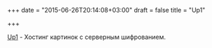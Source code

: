+++
date = "2015-06-26T20:14:08+03:00"
draft = false
title = "Up1"

+++

<p><a href="https://github.com/Upload/Up1">Up1</a>&nbsp;- Хостинг картинок с серверным шифрованием.</p>


